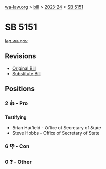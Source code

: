[wa-law.org](/) > [bill](/bill/) > [2023-24](/bill/2023-24/) > [SB 5151](/bill/2023-24/sb/5151/)

# SB 5151
[leg.wa.gov](https://app.leg.wa.gov/billsummary?BillNumber=5151&Year=2023&Initiative=false)

## Revisions
* [Original Bill](1/)
* [Substitute Bill](S/)

## Positions
### 2 👍 - Pro
#### Testifying
* Brian Hatfield - Office of Secretary of State
* Steve Hobbs - Office of Secretary of State

### 6 👎 - Con

### 0 ❓ - Other
